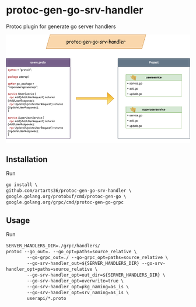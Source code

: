 # protoc-gen-go-srv-handler

Protoc plugin for generate go server handlers

![](demo.png)

## Installation

Run
```shell
go install \
github.com/artarts36/protoc-gen-go-srv-handler \
google.golang.org/protobuf/cmd/protoc-gen-go \
google.golang.org/grpc/cmd/protoc-gen-go-grpc
```

## Usage

Run 
```shell
SERVER_HANDLERS_DIR=./grpc/handlers/
protoc --go_out=. --go_opt=paths=source_relative \
        --go-grpc_out=./ --go-grpc_opt=paths=source_relative \
        --go-srv-handler_out=${SERVER_HANDLERS_DIR} --go-srv-handler_opt=paths=source_relative \
        --go-srv-handler_opt=out_dir=${SERVER_HANDLERS_DIR} \
        --go-srv-handler_opt=overwrite=true \
        --go-srv-handler_opt=pkg_naming=as_is \
        --go-srv-handler_opt=srv_naming=as_is \
        userapi/*.proto
```
